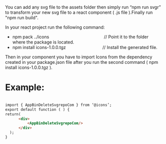 You can add any svg file to the assets folder then simply run “npm run svgr” to transform your new svg file to a react component ( .js file ).Finally run "npm run build".

In your react project run the following command:
- npm pack ../icons &nbsp;&nbsp;&nbsp;&nbsp;&nbsp;&nbsp;&nbsp;&nbsp;&nbsp;&nbsp;&nbsp;&nbsp;&nbsp;&nbsp;&nbsp;&nbsp;&nbsp;&nbsp;&nbsp;&nbsp;&nbsp;&nbsp;&nbsp;&nbsp;&nbsp;&nbsp;&nbsp;&nbsp;&nbsp;&nbsp;&nbsp;&nbsp;&nbsp;&nbsp;&nbsp;&nbsp;&nbsp;&nbsp;&nbsp;&nbsp;&nbsp;&nbsp;&nbsp; // Point it to the folder where the package is located.
- npm install icons-1.0.0.tgz &nbsp;&nbsp;&nbsp;&nbsp;&nbsp;&nbsp;&nbsp;&nbsp;&nbsp;&nbsp;&nbsp;&nbsp;&nbsp;&nbsp;&nbsp;&nbsp;&nbsp;&nbsp;&nbsp;&nbsp;&nbsp;&nbsp;&nbsp;&nbsp;&nbsp;&nbsp;&nbsp;&nbsp;&nbsp;// Install the generated file.

Then in your component you have to import Icons from the dependency created in your package.json file after you run the second 
command ( npm install icons-1.0.0.tgz ).

# Example:
```html

import { AppBinDeleteSvgrepoCom } from ‘@icons’;
export default function ( ) {
return(
      <div>
          <AppBinDeleteSvgrepoCom/>
      </div>
  );
}

```
